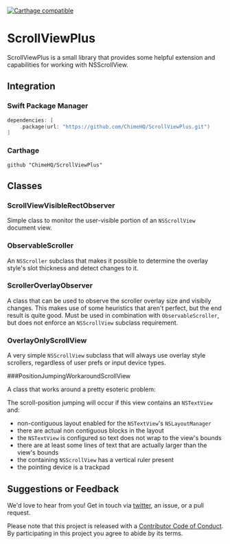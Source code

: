 [![Carthage compatible](https://img.shields.io/badge/Carthage-compatible-4BC51D.svg)](https://github.com/Carthage/Carthage)

# ScrollViewPlus

ScrollViewPlus is a small library that provides some helpful extension and capabilities for working with NSScrollView.

## Integration

### Swift Package Manager

```swift
dependencies: [
    .package(url: "https://github.com/ChimeHQ/ScrollViewPlus.git")
]
```

### Carthage

```
github "ChimeHQ/ScrollViewPlus"
```

## Classes

### ScrollViewVisibleRectObserver

Simple class to monitor the user-visible portion of an `NSScrollView` document view.

### ObservableScroller

An `NSScroller` subclass that makes it possible to determine the overlay style's slot thickness and detect changes to it.

### ScrollerOverlayObserver

A class that can be used to observe the scroller overlay size and visibily changes. This makes use of some heuristics that aren't perfect, but the end result is quite good. Must be used in combination with `ObservableScroller`, but does not enforce an `NSScrollView` subclass requirement.

### OverlayOnlyScrollView

A very simple `NSScrollView` subclass that will always use overlay style scrollers, regardless of user prefs or input device types.

###PositionJumpingWorkaroundScrollView

A class that works around a pretty esoteric problem:

The scroll-position jumping will occur if this view contains an `NSTextView` and:

- non-contiguous layout enabled for the `NSTextView`'s `NSLayoutManager`
- there are actual non contiguous blocks in the layout
- the `NSTextView` is configured so text does not wrap to the view's bounds
- there are at least some lines of text that are actually larger than the view's bounds
- the containing `NSScrollView` has a vertical ruler present
- the pointing device is a trackpad

## Suggestions or Feedback

We'd love to hear from you! Get in touch via [twitter](https://twitter.com/chimehq), an issue, or a pull request.

Please note that this project is released with a [Contributor Code of Conduct](CODE_OF_CONDUCT.md). By participating in this project you agree to abide by its terms.
